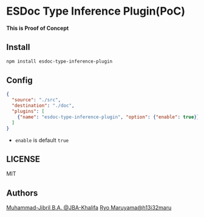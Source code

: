# ESDoc Type Inference Plugin(PoC)
**This is Proof of Concept**
## Install
```bash
npm install esdoc-type-inference-plugin
```

## Config
```json
{
  "source": "./src",
  "destination": "./doc",
  "plugins": [
    {"name": "esdoc-type-inference-plugin", "option": {"enable": true}}
  ]
}
```

- `enable` is default `true`

## LICENSE
MIT

## Authors
[Muhammad-Jibril B.A. @JBA-Khalifa](https://github.com/JBA-Khalifa)
[Ryo Maruyama@h13i32maru](https://github.com/h13i32maru)
